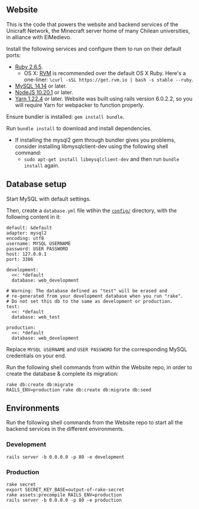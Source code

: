 Website
---

This is the code that powers the website and backend services of the Unicraft Network, the Minecraft server home of many Chilean universities, in alliance with ElMedievo.

Install the following services and configure them to run on their default ports:
  * [Ruby 2.6.5](https://www.ruby-lang.org/en/).
      * OS X: [RVM](http://rvm.io) is recommended over the default OS X Ruby. Here's a one-liner: `\curl -sSL https://get.rvm.io | bash -s stable --ruby`.
  * [MySQL 14.14](https://www.mysql.com/) or later.
  * [NodeJS 10.20.1](https://linuxize.com/post/how-to-install-node-js-on-ubuntu-18.04/) or later.
  * [Yarn 1.22.4](https://linuxize.com/post/how-to-install-yarn-on-ubuntu-18-04/) or later. Website was built using rails version 6.0.2.2, so you will require Yarn for webpacker to function properly.

Ensure bundler is installed: `gem install bundle`.

Run `bundle install` to download and install dependencies.

* If installing the mysql2 gem through bundler gives you problems, consider installing libmysqlclient-dev using the following shell command:
  * `sudo apt-get install libmysqlclient-dev` and then run `bundle install` again.

## Database setup
  Start MySQL with default settings.
  
  Then, create a `database.yml` file wtihin the [`config/`](https://github.com/ElMedievo-UdeC/Website/tree/master/config) directory, with the following content in it:

```
default: &default
adapter: mysql2
encoding: utf8
username: MYSQL USERNAME
password: USER PASSWORD
host: 127.0.0.1
port: 3306

development:
  <<: *default
  database: web_development

# Warning: The database defined as "test" will be erased and
# re-generated from your development database when you run "rake".
# Do not set this db to the same as development or production.
test:
  <<: *default
  database: web_test

production:
  <<: *default
  database: web_development
```

Replace `MYSQL USERNAME` and `USER PASSWORD` for the corresponding MySQL credentials on your end. 
  
Run the following shell commands from within the Website repo, in order to create the database & complete its migration:

    rake db:create db:migrate
    RAILS_ENV=production rake db:create db:migrate db:seed

## Environments

Run the following shell commands from the Website repo to start all the backend services in the different environments.

### Development

    rails server -b 0.0.0.0 -p 80 -e development

### Production

    rake secret
    export SECRET_KEY_BASE=output-of-rake-secret
    rake assets:precompile RAILS_ENV=production
    rails server -b 0.0.0.0 -p 80 -e production
